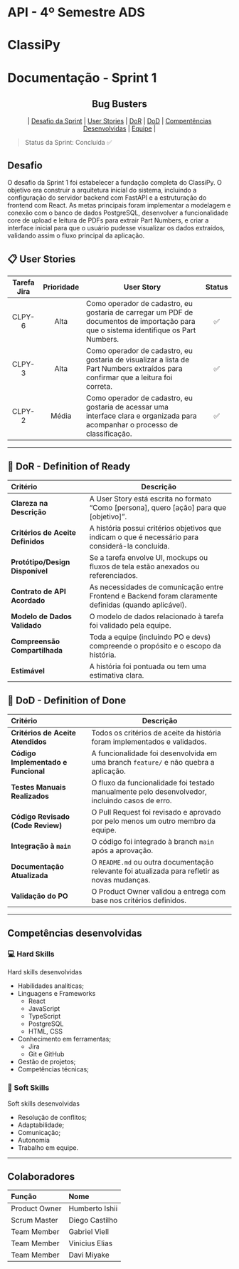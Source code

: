 # API - 4º Semestre ADS

# ClassiPy

# Documentação - Sprint 1

<p align="center">
     <h2 align="center"> Bug Busters</h2>
</p>

<p align="center">
 | <a href ="#desafio"> Desafio da Sprint</a>  |
 <a href ="#user-stories"> User Stories</a>  |
 <a href ="#dor">DoR</a>  |
 <a href ="#dod">DoD</a>  |
 <a href ="#competencia">Compentências Desenvolvidas</a>  |
 <a href ="#equipe"> Equipe</a> |
</p>

> Status da Sprint: Concluída ✅

## Desafio <a id="desafio"></a>

O desafio da Sprint 1 foi estabelecer a fundação completa do ClassiPy. O objetivo era construir a arquitetura inicial do sistema, incluindo a configuração do servidor backend com FastAPI e a estruturação do frontend com React. As metas principais foram implementar a modelagem e conexão com o banco de dados PostgreSQL, desenvolver a funcionalidade core de upload e leitura de PDFs para extrair Part Numbers, e criar a interface inicial para que o usuário pudesse visualizar os dados extraídos, validando assim o fluxo principal da aplicação.

## 📋 User Stories <a id="user-stories"></a>

| Tarefa Jira | Prioridade | User Story                                                                                                                     | Status   |
| :---------: | :--------: | ------------------------------------------------------------------------------------------------------------------------------ | :------: |
|   CLPY-6    |    Alta    | Como operador de cadastro, eu gostaria de carregar um PDF de documentos de importação para que o sistema identifique os Part Numbers. |    ✅    |
|   CLPY-3    |    Alta    | Como operador de cadastro, eu gostaria de visualizar a lista de Part Numbers extraídos para confirmar que a leitura foi correta.      |    ✅    |
|   CLPY-2    |   Média    | Como operador de cadastro, eu gostaria de acessar uma interface clara e organizada para acompanhar o processo de classificação.    |    ✅    |

---

## 🏅 DoR - Definition of Ready <a id="dor"></a>

| Critério                         | Descrição                                                                                                  |
| :------------------------------- | ---------------------------------------------------------------------------------------------------------- |
| **Clareza na Descrição** | A User Story está escrita no formato “Como [persona], quero [ação] para que [objetivo]”.                   |
| **Critérios de Aceite Definidos**| A história possui critérios objetivos que indicam o que é necessário para considerá-la concluída.         |
| **Protótipo/Design Disponível** | Se a tarefa envolve UI, mockups ou fluxos de tela estão anexados ou referenciados.                         |
| **Contrato de API Acordado** | As necessidades de comunicação entre Frontend e Backend foram claramente definidas (quando aplicável).       |
| **Modelo de Dados Validado** | O modelo de dados relacionado à tarefa foi validado pela equipe.                                           |
| **Compreensão Compartilhada** | Toda a equipe (incluindo PO e devs) compreende o propósito e o escopo da história.                           |
| **Estimável** | A história foi pontuada ou tem uma estimativa clara.                                                       |

## 🏅 DoD - Definition of Done <a id="dod"></a>

| Critério                              | Descrição                                                                                           |
| :-------------------------------------- | --------------------------------------------------------------------------------------------------- |
| **Critérios de Aceite Atendidos** | Todos os critérios de aceite da história foram implementados e validados.                             |
| **Código Implementado e Funcional** | A funcionalidade foi desenvolvida em uma branch `feature/` e não quebra a aplicação.                |
| **Testes Manuais Realizados** | O fluxo da funcionalidade foi testado manualmente pelo desenvolvedor, incluindo casos de erro.        |
| **Código Revisado (Code Review)** | O Pull Request foi revisado e aprovado por pelo menos um outro membro da equipe.                      |
| **Integração à `main`** | O código foi integrado à branch `main` após a aprovação.                                            |
| **Documentação Atualizada** | O `README.md` ou outra documentação relevante foi atualizada para refletir as novas mudanças.         |
| **Validação do PO** | O Product Owner validou a entrega com base nos critérios definidos.                                  |

---
## Competências desenvolvidas <a id="competencia"></a>

### 💻 Hard Skills

Hard skills desenvolvidas

- Habilidades analíticas;
- Linguagens e Frameworks
  - React
  - JavaScript
  - TypeScript
  - PostgreSQL
  - HTML, CSS
- Conhecimento em ferramentas;
  - Jira
  - Git e GitHub
- Gestão de projetos;
- Competências técnicas;

### 🤝 Soft Skills

Soft skills desenvolvidas

- Resolução de conflitos;
- Adaptabilidade;
- Comunicação;
- Autonomia
- Trabalho em equipe.
---
## Colaboradores <a id="equipe"></a>

| Função        | Nome               |
| :------------ | :----------------- |
| Product Owner | Humberto Ishii     |
| Scrum Master  | Diego Castilho     |
| Team Member   | Gabriel Viell      |
| Team Member   | Vinicius Elias     |
| Team Member   | Davi Miyake        |
